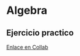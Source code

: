 # Algebra

## Ejercicio practico
[Enlace en Collab](https://drive.google.com/open?id=1tKy8cc0IYSbgUT8pLo0qnOKAHicqxLx4)